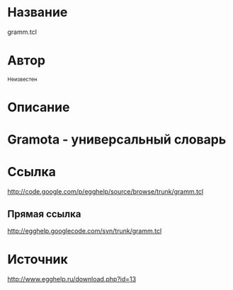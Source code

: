 # Название #
gramm.tcl


# Автор #
<sup>Неизвестен</sup>


# Описание #
# Gramota - универсальный словарь


# Ссылка #
http://code.google.com/p/egghelp/source/browse/trunk/gramm.tcl

## Прямая ссылка ##
http://egghelp.googlecode.com/svn/trunk/gramm.tcl


# Источник #
http://www.egghelp.ru/download.php?id=13

